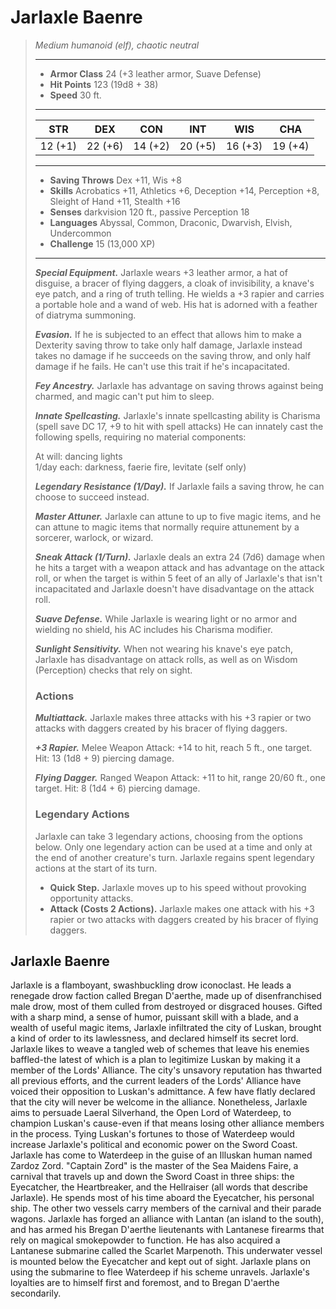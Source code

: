 # Jarlaxle Baenre
>*Medium humanoid (elf), chaotic neutral*
>___
>- **Armor Class** 24 (+3 leather armor, Suave Defense)
>- **Hit Points** 123 (19d8 + 38)
>- **Speed** 30 ft.
>___
>|STR|DEX|CON|INT|WIS|CHA|
>|:---:|:---:|:---:|:---:|:---:|:---:|
>|12 (+1)|22 (+6)|14 (+2)|20 (+5)|16 (+3)|19 (+4)|
>___
>- **Saving Throws** Dex +11, Wis +8
>- **Skills** Acrobatics +11, Athletics +6, Deception +14, Perception +8, Sleight of Hand +11, Stealth +16
>- **Senses** darkvision 120 ft., passive Perception 18
>- **Languages** Abyssal, Common, Draconic, Dwarvish, Elvish, Undercommon
>- **Challenge** 15 (13,000 XP)
>___
>***Special Equipment.*** Jarlaxle wears +3 leather armor, a hat of disguise, a bracer of flying daggers, a cloak of invisibility, a knave's eye patch, and a ring of truth telling. He wields a +3 rapier and carries a portable hole and a wand of web. His hat is adorned with a feather of diatryma summoning.  
>
>***Evasion.*** If he is subjected to an effect that allows him to make a Dexterity saving throw to take only half damage, Jarlaxle instead takes no damage if he succeeds on the saving throw, and only half damage if he fails. He can't use this trait if he's incapacitated.  
>
>***Fey Ancestry.*** Jarlaxle has advantage on saving throws against being charmed, and magic can't put him to sleep.  
>
>***Innate Spellcasting.*** Jarlaxle's innate spellcasting ability is Charisma (spell save DC 17, +9 to hit with spell attacks) He can innately cast the following spells, requiring no material components:  
>
>At will: dancing lights  
>1/day each: darkness, faerie fire, levitate (self only)  
>
>
>***Legendary Resistance (1/Day).*** If Jarlaxle fails a saving throw, he can choose to succeed instead.  
>
>***Master Attuner.*** Jarlaxle can attune to up to five magic items, and he can attune to magic items that normally require attunement by a sorcerer, warlock, or wizard.  
>
>***Sneak Attack (1/Turn).*** Jarlaxle deals an extra 24 (7d6) damage when he hits a target with a weapon attack and has advantage on the attack roll, or when the target is within 5 feet of an ally of Jarlaxle's that isn't incapacitated and Jarlaxle doesn't have disadvantage on the attack roll.  
>
>***Suave Defense.*** While Jarlaxle is wearing light or no armor and wielding no shield, his AC includes his Charisma modifier.  
>
>***Sunlight Sensitivity.*** When not wearing his knave's eye patch, Jarlaxle has disadvantage on attack rolls, as well as on Wisdom (Perception) checks that rely on sight.  
>
>### Actions
>***Multiattack.*** Jarlaxle makes three attacks with his +3 rapier or two attacks with daggers created by his bracer of flying daggers.  
>
>***+3 Rapier.*** Melee Weapon Attack: +14 to hit, reach 5 ft., one target. Hit: 13 (1d8 + 9) piercing damage.  
>
>***Flying Dagger.*** Ranged Weapon Attack: +11 to hit, range 20/60 ft., one target. Hit: 8 (1d4 + 6) piercing damage.  
>
>### Legendary Actions
>Jarlaxle can take 3 legendary actions, choosing from the options below. Only one legendary action can be used at a time and only at the end of another creature's turn. Jarlaxle regains spent legendary actions at the start of its turn.
>
>- **Quick Step.** Jarlaxle moves up to his speed without provoking opportunity attacks.
>- **Attack (Costs 2 Actions).** Jarlaxle makes one attack with his +3 rapier or two attacks with daggers created by his bracer of flying daggers.
## Jarlaxle Baenre
Jarlaxle is a flamboyant, swashbuckling drow iconoclast. He leads a renegade drow faction called Bregan D'aerthe, made up of disenfranchised male drow, most of them culled from destroyed or disgraced houses. Gifted with a sharp mind, a sense of humor, puissant skill with a blade, and a wealth of useful magic items, Jarlaxle infiltrated the city of Luskan, brought a kind of order to its lawlessness, and declared himself its secret lord.
Jarlaxle likes to weave a tangled web of schemes that leave his enemies baffled-the latest of which is a plan to legitimize Luskan by making it a member of the Lords' Alliance. The city's unsavory reputation has thwarted all previous efforts, and the current leaders of the Lords' Alliance have voiced their opposition to Luskan's admittance. A few have flatly declared that the city will never be welcome in the alliance. Nonetheless, Jarlaxle aims to persuade Laeral Silverhand, the Open Lord of Waterdeep, to champion Luskan's cause-even if that means losing other alliance members in the process. Tying Luskan's fortunes to those of Waterdeep would increase Jarlaxle's political and economic power on the Sword Coast.
Jarlaxle has come to Waterdeep in the guise of an Illuskan human named Zardoz Zord. "Captain Zord" is the master of the Sea Maidens Faire, a carnival that travels up and down the Sword Coast in three ships: the Eyecatcher, the Heartbreaker, and the Hellraiser (all words that describe Jarlaxle). He spends most of his time aboard the Eyecatcher, his personal ship. The other two vessels carry members of the carnival and their parade wagons.
Jarlaxle has forged an alliance with Lantan (an island to the south), and has armed his Bregan D'aerthe lieutenants with Lantanese firearms that rely on magical smokepowder to function. He has also acquired a Lantanese submarine called the Scarlet Marpenoth. This underwater vessel is mounted below the Eyecatcher and kept out of sight. Jarlaxle plans on using the submarine to flee Waterdeep if his scheme unravels.
Jarlaxle's loyalties are to himself first and foremost, and to Bregan D'aerthe secondarily.